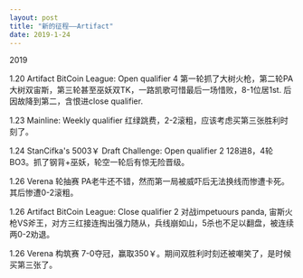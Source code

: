```yaml
---
layout: post
title: "新的征程——Artifact"
date: 2019-1-24
---
```


2019

1.20 Artifact BitCoin League: Open qualifier 4
第一轮抓了大树火枪，第二轮PA大树双宙斯，第三轮甚至巫妖双TK，一路凯歌可惜最后一场惜败，8-1位居1st.
后因故降到第二，含恨进close qualifier.

1.23 Mainline: Weekly qualifier
红绿跳费，2-2滚粗，应该考虑买第三张胜利时刻了。

1.24 StanCifka's 5003￥ Draft Challenge: Open qualifier 2
128进8，4轮BO3。抓了钢背+巫妖，轮空一轮后有惊无险晋级。

1.26 Verena 轮抽赛
PA老牛还不错，然而第一局被威吓后无法换线而惨遭卡死。其后惨遭0-2滚粗。

1.26 Artifact BitCoin League: Close qualifier 2
对战impetuours panda, 宙斯火枪VS斧王，对方三红接连掏出强力随从，兵线崩如山，5杀也不足以翻盘，被连续两0-2劝退。

1.26 Verena 构筑赛
7-0夺冠，赢取350￥。期间双胜利时刻还被嘲笑了，是时候买第三张了。
